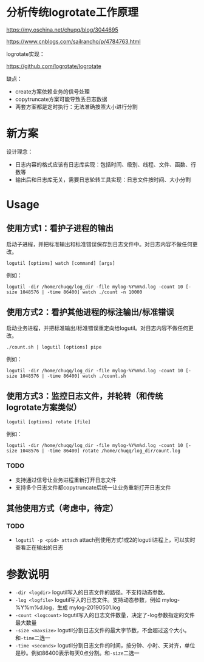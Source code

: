 # 分析传统logrotate工作原理

https://my.oschina.net/chuqq/blog/3044695

https://www.cnblogs.com/sailrancho/p/4784763.html

logrotate实现：

https://github.com/logrotate/logrotate

缺点：

- create方案依赖业务的信号处理
- copytruncate方案可能导致丢日志数据
- 两套方案都是定时执行：无法准确按照大小进行分割

# 新方案

设计理念：

- 日志内容的格式应该有日志库实现：包括时间、级别、线程、文件、函数、行数等
- 输出后和日志库无关，需要日志轮转工具实现：日志文件按时间、大小分割

# Usage

## 使用方式1：看护子进程的输出

启动子进程，并把标准输出和标准错误保存到日志文件中。对日志内容不做任何更改。

    logutil [options] watch [command] [args]

例如：

    logutil -dir /home/chuqq/log_dir -file mylog-%Y%m%d.log -count 10 [-size 1048576 | -time 86400] watch ./count -n 10000

## 使用方式2：看护其他进程的标注输出/标准错误

启动业务进程，并把标准输出/标准错误重定向给logutil。对日志内容不做任何更改。

    ./count.sh | logutil [options] pipe

例如：

    logutil -dir /home/chuqq/log_dir -file mylog-%Y%m%d.log -count 10 [-size 1048576 | -time 86400] watch ./count.sh


## 使用方式3：监控日志文件，并轮转（和传统logrotate方案类似）

    logutil [options] rotate [file]

例如：

    logutil -dir /home/chuqq/log_dir -file mylog-%Y%m%d.log -count 10 [-size 1048576 | -time 86400] rotate /home/chuqq/log_dir/count.log

### TODO

- 支持通过信号让业务进程重新打开日志文件
- 支持多个日志文件都copytruncate后统一让业务重新打开日志文件

## 其他使用方式（考虑中，待定）

### TODO

- `logutil -p <pid> attach` attach到使用方式1或2的logutil进程上，可以实时查看正在输出的日志

# 参数说明

- `-dir <logdir>` logutil写入的日志文件的路径。不支持动态参数。
- `-log <logfile>` logutil写入的日志文件。支持动态参数，例如 mylog-%Y%m%d.log，生成 mylog-20190501.log
- `-count <logcount>` logutil写入的日志文件数量，决定了-log参数指定的文件最大数量
- `-size <maxsize>` logutil分割日志文件的最大字节数，不会超过这个大小。和`-time`二选一
- `-time <seconds>` logutil分割日志文件的时间，按分钟、小时、天对齐，单位是秒。例如86400表示每天0点分割。和`-size`二选一

